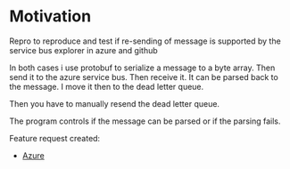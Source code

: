 # Motivation
Repro to reproduce and test if re-sending of message is supported by the service bus explorer in azure and github

In both cases i use protobuf to serialize a message to a byte array.
Then send it to the azure service bus.
Then receive it. It can be parsed back to the message.
I move it then to the dead letter queue.

Then you have to manually resend the dead letter queue.

The program controls if the message can be parsed or if the parsing fails.

Feature request created:
* [Azure](https://feedback.azure.com/d365community/idea/be0de061-d0a6-ed11-a81b-6045bd8615b0)
